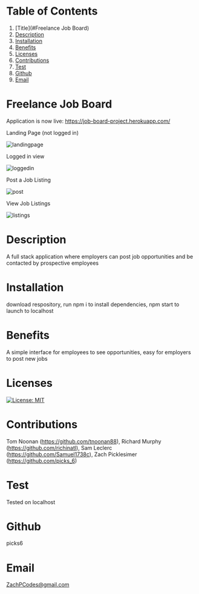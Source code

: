 # Table of Contents
  1. [Title](#Freelance Job Board)
  2. [Description](#Description)
  3. [Installation](#Installation)
  4. [Benefits](#Benefits)
  5. [Licenses](#Licenses)
  6. [Contributions](#Contributions)
  7. [Test](#Test)
  8. [Github](#Github)
  9. [Email](#Email)
  
# Freelance Job Board
Application is now live: https://job-board-project.herokuapp.com/

Landing Page (not logged in)

![landingpage](https://user-images.githubusercontent.com/95437073/163683548-2eb92b96-aa02-4661-9bc4-12e995f65928.JPG)

Logged in view

![loggedin](https://user-images.githubusercontent.com/95437073/163683561-f1b5d295-655f-4988-8725-2492fef37806.JPG)

Post a Job Listing

![post](https://user-images.githubusercontent.com/95437073/163683568-5093ea7f-384a-4a45-9231-2a6e4fde7977.JPG)


View Job Listings

![listings](https://user-images.githubusercontent.com/95437073/163683585-d58c99cb-1e3d-4a44-bd58-f4f6bf123b73.JPG)

# Description
A full stack application where employers can post job opportunities and be contacted by prospective employees
# Installation
download respository, run npm i to install dependencies, npm start to launch to localhost
# Benefits
A simple interface for employees to see opportunities, easy for employers to post new jobs
# Licenses
[![License: MIT](https://img.shields.io/badge/License-MIT-yellow.svg)](https://opensource.org/licenses/MIT)
# Contributions
Tom Noonan (https://github.com/tnoonan88), Richard Murphy (https://github.com/richinatl), Sam Leclerc (https://github.com/Samuel1738c), Zach Picklesimer (https://github.com/picks_6)
# Test
Tested on localhost
# Github
picks6
# Email
ZachPCodes@gmail.com

